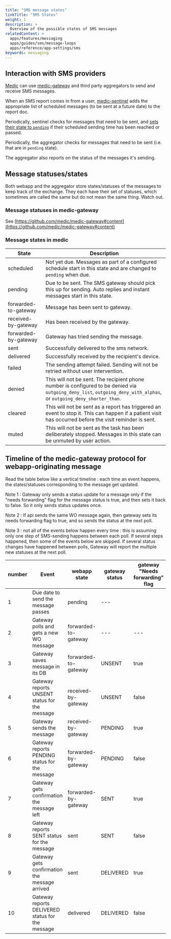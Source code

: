 ```yaml
---
title: "SMS message states"
linkTitle: "SMS States"
weight: 1
description: >
  Overview of the possible states of SMS messages
relatedContent: >
  apps/features/messaging
  apps/guides/sms/message-loops
  apps/reference/app-settings/sms
keywords: messaging
---
```


## Interaction with SMS providers

[Medic](https://github.com/medic/medic) can use [medic-gateway](https://github.com/medic/medic-gateway) and third party aggregators to send and receive SMS messages.

When an SMS report comes in from a user, [medic-sentinel](https://github.com/medic/medic-sentinel) adds the appropriate list of scheduled messages (to be sent at a future date) to the report doc.

Periodically, sentinel checks for messages that need to be sent, and [sets their state to `pending`](https://github.com/medic/medic-sentinel/blob/master/schedule/due_tasks.js) if their scheduled sending time has been reached or passed.

Periodically, the aggregator checks for messages that need to be sent (i.e. that are in `pending` state).

The aggregator also reports on the status of the messages it's sending.

## Message statuses/states

Both webapp and the aggregator store states/statuses of the messages to keep track of the exchange. They each have their set of statuses, which sometimes are called the same but do not mean the same thing. Watch out.

### Message statuses in medic-gateway
See [https://github.com/medic/medic-gateway#content](https://github.com/medic/medic-gateway#content)

### Message states in medic

| State | Description |
|------|------|
| scheduled | Not yet due. Messages as part of a configured schedule start in this state and are changed to `pending` when due. |
| pending | Due to be sent. The SMS gateway should pick this up for sending. Auto replies and instant messages start in this state. |
| forwarded-to-gateway | Message has been sent to gateway. |
| received-by-gateway | Has been received by the gateway. |
| forwarded-by-gateway | Gateway has tried sending the message. |
| sent | Successfully delivered to the sms network. |
| delivered | Successfully received by the recipient's device. |
| failed | The sending attempt failed. Sending will not be retried without user intervention. |
| denied | This will not be sent. The recipient phone number is configured to be denied via `outgoing_deny_list`, `outgoing_deny_with_alphas`, or `outgoing_deny_shorter_than`. |
| cleared | This will not be sent as a report has triggered an event to stop it. This can happen if a patient visit has occurred before the visit reminder is sent. |
| muted | This will not be sent as the task has been deliberately stopped. Messages in this state can be unmuted by user action. |

## Timeline of the medic-gateway protocol for webapp-originating message

Read the table below like a vertical timeline : each time an event happens, the states/statuses corresponding to the message get updated.

Note 1 : Gateway only sends a status update for a message only if the "needs forwarding" flag for the message status is true, and then sets it back to false. So it only sends status updates once.

Note 2 : If api sends the same WO message again, then gateway sets its needs forwarding flag to true, and so sends the status at the next poll.

Note 3 : not all of the events below happen every time : this is assuming only one step of SMS-sending happens between each poll. If several steps happened, then some of the events below are skipped. If several status changes have happened between polls, Gateway will report the multiple new statuses at the next poll.

number | Event | webapp state | gateway status | gateway "Needs forwarding" flag
-|------|---------------|---------------|-----
1 | Due date to send the message passes | pending | ---
2 | Gateway polls and gets a new WO message | forwarded-to-gateway | --- | ---
3 | Gateway saves message in its DB | forwarded-to-gateway | UNSENT | true
4 | Gateway reports UNSENT status for the message | received-by-gateway | UNSENT | false
5 | Gateway sends the message | received-by-gateway | PENDING | true
6 | Gateway reports PENDING status for the message | forwarded-by-gateway | PENDING | false
7 | Gateway gets confirmation the message left | forwarded-by-gateway | SENT | true
8 | Gateway reports SENT status for the message | sent | SENT | false
9 | Gateway gets confirmation the message arrived | sent | DELIVERED | true
10 | Gateway reports DELIVERED status for the message | delivered | DELIVERED | false

